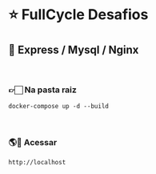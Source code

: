 # ⭐ FullCycle Desafios 

## 🚀 Express / Mysql / Nginx 

_&nbsp;_
### 👉🏻 Na pasta raiz 

```
docker-compose up -d --build
```
_&nbsp;_

### 🌎📌 Acessar 
```
http://localhost
```